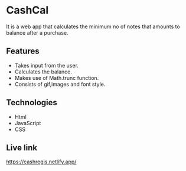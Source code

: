 # CashCal
It is a web app that calculates the minimum no of notes that amounts to balance after a purchase.

## Features
* Takes input from the user.
* Calculates the balance.
* Makes use of Math.trunc function.
* Consists of gif,images and font style.

## Technologies
* Html
* JavaScript
* CSS

## Live link
https://cashregis.netlify.app/
